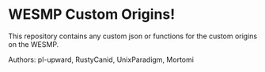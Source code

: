 # WESMP Custom Origins!

This repository contains any custom json or functions for the custom origins on the WESMP.

Authors: pl-upward, RustyCanid, UnixParadigm, Mortomi
